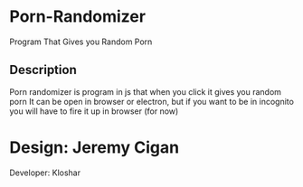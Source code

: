 # Porn-Randomizer
Program That Gives you Random Porn

## Description
  Porn randomizer is program in js that when you click it gives you random porn
  It can be open in browser or electron, but if you want to be in incognito you will have to fire it up in browser (for now)

# Design: Jeremy Cigan

Developer: Kloshar
